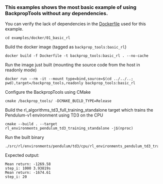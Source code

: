 ### This examples shows the most basic example of using BackpropTools without any dependencies.
You can verify the lack of dependencies in the [Dockerfile](Dockerfile) used for this example.
```
cd examples/docker/01_basic_rl
```
Build the docker image (tagged as `backprop_tools:basic_rl`)
```
docker build -f Dockerfile -t backprop_tools:basic_rl . --no-cache
```
Run the image just built (mounting the source code from the host in readonly mode)
```
docker run --rm -it --mount type=bind,source=$(cd ../../..; pwd),target=/backprop_tools,readonly backprop_tools:basic_rl
```
Configure the BackpropTools using CMake
```
cmake /backprop_tools/ -DCMAKE_BUILD_TYPE=Release
```
Build the rl_algorithms_td3_full_training_standalone target which trains the Pendulum-v1 environment using TD3 on the CPU
```
cmake --build . --target rl_environments_pendulum_td3_training_standalone -j$(nproc)
```
Run the built binary
```
./src/rl/environments/pendulum/td3/cpu/rl_environments_pendulum_td3_training_standalone
```

Expected output:
```
Mean return: -1269.58
step_i: 1000 3.93819s
Mean return: -1674.61
step_i: 20
